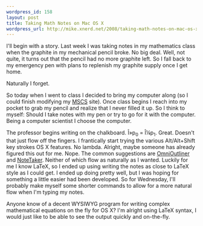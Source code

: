 ```yaml
--- 
wordpress_id: 158
layout: post
title: Taking Math Notes on Mac OS X
wordpress_url: http://mike.xnerd.net/2008/taking-math-notes-on-mac-os-x/
---
```

I'll begin with a story.  Last week I was taking notes in my mathematics class when the graphite in my mechanical pencil broke.  No big deal.  Well, not quite, it turns out that the pencil had no more graphite left.  So I fall back to my emergency pen with plans to replenish my graphite supply once I get home.

Naturally I forget.

So today when I went to class I decided to bring my computer along (so I could finish modifying my <a href="http://www.mscs.mu.edu/~mschul/" title="Mathematics, Statistics, and Computer Science">MSCS</a> site). Once class begins I reach into my pocket to grab my pencil and realize that I never filled it up.  So I think to myself: Should I take notes with my pen or try to go for it with the computer.  Being a computer scientist I choose the computer.

The professor begins writing on the chalkboard.  Î»p<sub>0</sub> = Î¼p<sub>1</sub>.  Great.  Doesn't that just flow off the fingers.  I frantically start trying the various Alt/Alt+Shift key strokes OS X features.  No lambda.  Alright, maybe someone has already figured this out for me.  Nope.  The common suggestions are <a href="http://www.omnigroup.com/applications/omnioutliner/">OmniOutliner</a> and <a href="http://www.aquaminds.com/">NoteTaker</a>.  Neither of which flow as naturally as I wanted.  Luckily for me I know LaTeX, so I ended up using writing the notes as close to LaTeX style as I could get.  I ended up doing pretty well, but I was hoping for something a little easier had been developed.  So for Wednesday, I'll probably make myself some shorter commands to allow for a more natural flow when I'm typing my notes.

Anyone know of a decent WYSIWYG program for writing complex mathematical equations on the fly for OS X?  I'm alright using LaTeX syntax, I would just like to be able to see the output quickly and on-the-fly.
